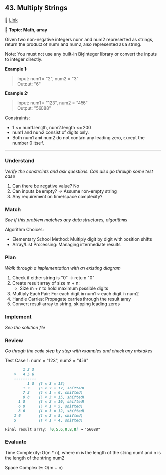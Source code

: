 ## 43. Multiply Strings

🔗 [Link](https://leetcode.com/problems/multiply-strings/description/?envType=company&envId=bytedance&favoriteSlug=bytedance-three-months)

**📝 Topic: Math, array**

Given two non-negative integers num1 and num2 represented as strings, return the product of num1 and num2, also represented as a string.

Note: You must not use any built-in BigInteger library or convert the inputs to integer directly.


**Example 1:**

> Input: num1 = "2", num2 = "3"  
Output: "6"  

**Example 2:**

> Input: num1 = "123", num2 = "456"  
Output: "56088"  
 

Constraints:

- 1 <= num1.length, num2.length <= 200
- num1 and num2 consist of digits only.
- Both num1 and num2 do not contain any leading zero, except the number 0 itself.

---

### Understand
_Verify the constraints and ask questions. Can also go through some test case_

1. Can there be negative value? No
2. Can inputs be empty? → Assume non-empty string
3. Any requirement on time/space complexity?


### Match
_See if this problem matches any data structures, algorithms_

Algorithm Choices:
- Elementary School Method: Multiply digit by digit with position shifts
- Array/List Processing: Managing intermediate results

### Plan
_Walk through a implementation with an existing diagram_

1. Check if either string is "0" → return "0"
2. Create result array of size m + n:
    - Size m + n to hold maximum possible digits
3. Multiply Each Pair: For each digit in num1 × each digit in num2
4. Handle Carries: Propagate carries through the result array
5. Convert result array to string, skipping leading zeros

### Implement
_See the solution file_


### Review
_Go throgh the code step by step with examples and check any mistakes_

Test Case 1: num1 = "123", num2 = "456"
```md
        1 2 3
    ×   4 5 6
    ----------
          1 8  (6 × 3 = 18)
        1 3    (6 × 2 = 12, shifted)
        7 3    (6 × 1 = 6, shifted)
        8 8    (5 × 3 = 15, shifted)
      1 8      (5 × 2 = 10, shifted)
      6 8      (5 × 1 = 5, shifted)
      8 0      (4 × 3 = 12, shifted)
    1 6        (4 × 2 = 8, shifted)  
    5          (4 × 1 = 4, shifted)

Final result array: [0,5,6,0,8,8] → "56088" 
```

### Evaluate

Time Complexity: O(m * n), where m is the length of the string num1 and n is the length of the string num2

Space Complexity: O(m + n) 